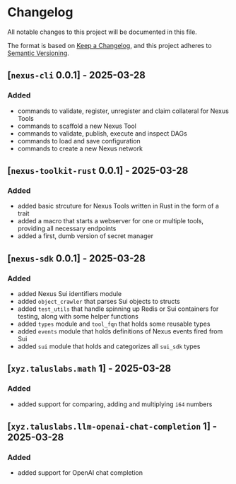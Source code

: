 # Changelog

All notable changes to this project will be documented in this file.

The format is based on [Keep a Changelog](https://keepachangelog.com/en/1.1.0/),
and this project adheres to [Semantic Versioning](https://semver.org/spec/v2.0.0.html).

## [`nexus-cli` 0.0.1] - 2025-03-28

### Added

- commands to validate, register, unregister and claim collateral for Nexus Tools
- commands to scaffold a new Nexus Tool
- commands to validate, publish, execute and inspect DAGs
- commands to load and save configuration
- commands to create a new Nexus network

## [`nexus-toolkit-rust` 0.0.1] - 2025-03-28

### Added

- added basic strcuture for Nexus Tools written in Rust in the form of a trait
- added a macro that starts a webserver for one or multiple tools, providing all necessary endpoints
- added a first, dumb version of secret manager

## [`nexus-sdk` 0.0.1] - 2025-03-28

### Added

- added Nexus Sui identifiers module
- added `object_crawler` that parses Sui objects to structs
- added `test_utils` that handle spinning up Redis or Sui containers for testing, along with some helper functions
- added `types` module and `tool_fqn` that holds some reusable types
- added `events` module that holds definitions of Nexus events fired from Sui
- added `sui` module that holds and categorizes all `sui_sdk` types

## [`xyz.taluslabs.math` 1] - 2025-03-28

### Added

- added support for comparing, adding and multiplying `i64` numbers

## [`xyz.taluslabs.llm-openai-chat-completion` 1] - 2025-03-28

### Added

- added support for OpenAI chat completion
